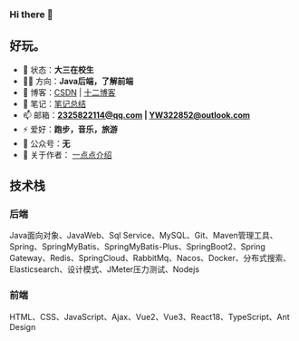 ### Hi there 👋

<!--
**kingmirage/kingmirage** is a ✨ _special_ ✨ repository because its `README.md` (this file) appears on your GitHub profile.

Here are some ideas to get you started:

- 🔭 I’m currently working on ...
- 🌱 I’m currently learning ...
- 👯 I’m looking to collaborate on ...
- 🤔 I’m looking for help with ...
- 💬 Ask me about ...
- 📫 How to reach me: ...
- 😄 Pronouns: ...
- ⚡ Fun fact: ...
-->
## 好玩。

- 🏡 状态：**大三在校生**
- 👨‍💻 方向：**Java后端，了解前端**
- 📝 博客：[CSDN](https://blog.csdn.net/m0_63060848) | [十二博客](http://blog.kongshier.top/)
- 🙌 笔记：[笔记总结](https://www.yuque.com/kcsshier/zpovmy)
- 📫 邮箱：**[2325822114@qq.com](mailto:2325822114@qq.com) | [YW322852@outlook.com](mailto:YW322852@outlook.com)**
- ⚡ 爱好：**跑步，音乐，旅游**
- 🌱 公众号：**无**
- 💬 关于作者： [一点点介绍](https://mp.weixin.qq.com/s/I3L7-iAqLRKRPw4vVg3bMA)

## 技术栈

### 后端

Java面向对象、JavaWeb、Sql Service、MySQL、Git、Maven管理工具、Spring、SpringMyBatis、SpringMyBatis-Plus、SpringBoot2、Spring Gateway、Redis、SpringCloud、RabbitMq、Nacos、Docker、分布式搜索、Elasticsearch、设计模式、JMeter压力测试、Nodejs

### 前端

HTML、CSS、JavaScript、Ajax、Vue2、Vue3、React18、TypeScript、Ant Design
